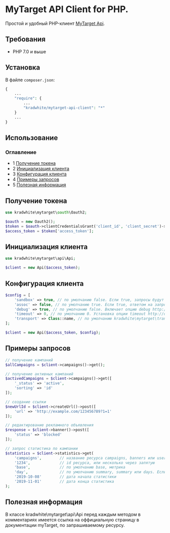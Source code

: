 MyTarget API Client for PHP.
==============================

Простой и удобный PHP-клиент [MyTarget Api](https://target.my.com/adv/api-marketing/).

## Требования
 * PHP 7.0 и выше
 
## Установка  
В файле `composer.json`:
```php
{
    ...
    "require": {
        ...
        "kradwhite/mytarget-api-client": "*"
    }
    ...
}
```

## Использование
### Оглавление
- 1 [Получение токена](https://github.com/kradwhite/mytarget-api-client#Получение-токена)
- 2 [Инициализация клиента](https://github.com/kradwhite/mytarget-api-client#Инициализация-клиента)
- 3 [Конфигурация клиента](https://github.com/kradwhite/mytaget-api-client#Конфигурация-клиета)
- 4 [Примеры запросов](https://github.com/kradwhite/mytarget-api-client#Примеры-запросов)
- 5 [Полезная информация](https://github.com/kradwhite/mytarget-api-client#Полезная-информация)

## Получение токена
```php
use kradwhite\mytarget\oauth\Oauth2;

$oauth = new Oauth2();
$token = $oauth->clientCredentialsGrant('client_id', 'client_secret')->request();
$access_token = $token['access_token'];
```

## Инициализация клиента
```php
use kradwhite\mytarget\api\Api;

$client = new Api($access_token);
```

## Конфигурация клиента
```php
$config = [
    'sandbox' => true, // по умолчанию false. Если true, запросы будут отправляться к песочнице myTarget.
    'assoc' => false, // по умолчанию true. Если true, ответом на запросы к myTarget будет ассоциативный массив, в противно случае объект.    
    'debug' => true, // по умолчанию false. Включает опцию debug http://docs.guzzlephp.org/en/stable/request-options.html#debug.
    'timeout' => 0, // по умолчанию 0. Установка опции timeout http://docs.guzzlephp.org/en/stable/request-options.html#timeout
    'transport' => Class::name, // по умолчанию kradwhite\mytarget\transport\Transport. Имя класса реализующего интерфей kradwhite\mytarget\transport\TransportInterface.
];

$client = new Api($access_token, $config);
```

## Примеры запросов
```php
// получение кампаний
$allCampaigns = $client->campaigns()->get();

// получение активных кампаний
$activedCampaigns = $client->campaigns()->get([
    '_status' => 'active',
    'sorting' => 'id'
]);

// создание ссылки
$newUrlId = $client->createUrl()->post([
    'url' => 'http://example.com/123456789?1=1'
]);

// редактирование рекламного объявления
$response = $client->banner()->post([
    'status' => 'blocked'
]);

// запрос статистика по кампании
$statistics = $client->statistics->get(
    'campaigns',        // название ресурса campaigns, banners или user.
    '1234',             // id ресурса, или несколько через запятую
    'base',             // по умолчанию base, метрика
    'day',              // по умолчанию summary, summary или days. Eсли days, нужно указать 2 следующих параметры в виде даты
    '2019-10-08'        // дата начала статистики
    '2019-11-01'        // дата конца статистика
);
```

## Полезная информация
В классе kradwhite\mytarget\api\Api перед каждым методом в комментариях имеется ссылка на оффициальную страницу в документации myTarget, по запрашиваемому ресурсу.
